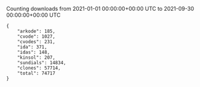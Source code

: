 
Counting downloads from 2021-01-01 00:00:00+00:00 UTC to 2021-09-30 00:00:00+00:00 UTC

```
{
    "arkode": 185,
    "cvode": 1027,
    "cvodes": 231,
    "ida": 371,
    "idas": 148,
    "kinsol": 207,
    "sundials": 14834,
    "clones": 57714,
    "total": 74717
}
```
